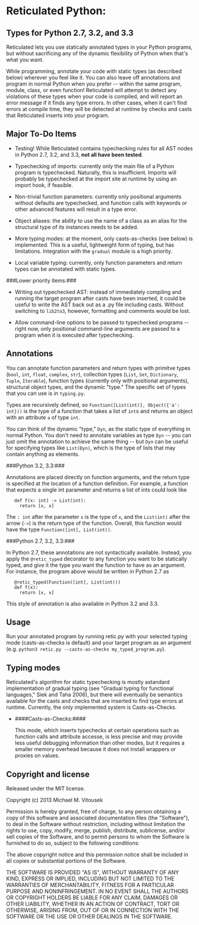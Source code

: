 Reticulated Python:
===================
Types for Python 2.7, 3.2, and 3.3
----------------------------------

Reticulated lets you use statically annotated types in your Python
programs, but without sacrificing any of the dynamic flexibility of
Python when that's what you want. 

While programming, annotate your code with static types (as described
below) wherever you feel like it. You can also leave off annotations
and program in normal Python when you prefer -- within the same
program, module, class, or even function! Reticulated will attempt to
detect any violations of these types when your code is compiled, and
will report an error message if it finds any type errors. In other
cases, when it can't find errors at compile time, they will be
detected at runtime by checks and casts that Reticulated inserts into
your program.

Major To-Do Items
----------------

* Testing! While Reticulated contains typechecking rules for all AST
  nodes in Python 2.7, 3.2, and 3.3, **not all have been tested**.  

* Typechecking of imports: currently only the main file of a Python
  program is typechecked. Naturally, this is insufficient. Imports
  will probably be typechecked at the import site at runtime by using
  an import hook, if feasible.

* Non-trivial function parameters: currently only positional arguments
  without defaults are typechecked, and function calls with keywords
  or other advanced features will result in a type error.

* Object aliases: the ability to use the name of a class as an alias
  for the structural type of its instances needs to be added.

* More typing modes: at the moment, only casts-as-checks (see below)
  is implemented. This is a useful, lightweight form of typing, but
  has limitations. Integration with the `gradual` module is a high
  priority.

* Local variable typing: currently, only function parameters and
  return types can be annotated with static types. 

###Lower priority items:###

* Writing out typechecked AST: instead of immediately compiling and
  running the target program after casts have been inserted, it could
  be useful to write the AST back out as a .py file including
  casts. Without switching to `lib2to3`, however, formatting and
  comments would be lost.

* Allow command-line options to be passed to typechecked programs --
  right now, only positional command-line arguments are passed to a
  program when it is executed after typechecking.

Annotations
-----------

You can annotate function parameters and return types with primitve
types (`bool`, `int`, `float`, `complex`, `str`), collection types
(`List`, `Set`, `Dictionary`, `Tuple`, `Iterable`), function types
(currently only with positional arguments), structural object types,
and the dynamic "type." The specific set of types that you can use is
in `typing.py`.

Types are recursively defined, so `Function([List(int)], Object({'a':
int}))` is the type of a function that takes a list of `int`s and
returns an object with an attribute `a` of type `int`.

You can think of the dynamic "type," `Dyn`, as the static type of
everything in normal Python. You don't need to annotate variables as
type `Dyn` -- you can just omit the annotation to achieve the same
thing -- but `Dyn` can be useful for specifying types like
`List(Dyn)`, which is the type of lists that may contain anything as
elements.

###Python 3.2, 3.3:###

Annotations are placed directly on function arguments, and the return
type is specified at the location of a function definition. For
example, a function that expects a single int parameter and returns a
list of ints could look like

       def f(x: int) -> List(int):
         return [x, x]

The `: int` after the parameter `x` is the type of `x`, and the
`List(int)` after the arrow (`->`) is the return type of the
function. Overall, this function would have the type `Function([int],
List(int))`.

###Python 2.7, 3.2, 3.3:###

In Python 2.7, these annotations are not syntactically
available. Instead, you apply the `@retic_typed` decorator to any
function you want to be statically typed, and give it the type you
want the function to have as an argument. For instance, the program
above would be written in Python 2.7 as

       @retic_typed(Function([int], List(int)))
       def f(x):
         return [x, x]

This style of annotation is also available in Python 3.2 and 3.3.

Usage
-----

Run your annotated program by running retic.py with your selected
typing mode (casts-as-checks is default) and your target program as an
argument (e.g. `python3 retic.py --casts-as-checks
my_typed_program.py`).

Typing modes
------------

Reticulated's algorithm for static typechecking is mostly astandard
implementation of gradual typing (see "Gradual typing for functional
languages," Siek and Taha 2006), but there will eventually be
semantics available for the casts and checks that are inserted to find
type errors at runtime. Currently, the only implemented system is
Casts-as-Checks.

* ####Casts-as-Checks:####

  This mode, which inserts typechecks at certain operations such as
  function calls and attribute accesse, is less precise and may
  provide less useful debugging information than other modes, but it
  requires a smaller memory overhead because it does not install
  wrappers or proxies on values.


Copyright and license
---------------------

Released under the MIT license. 

Copyright (c) 2013 Michael M. Vitousek

Permission is hereby granted, free of charge, to any person obtaining
a copy of this software and associated documentation files (the
"Software"), to deal in the Software without restriction, including
without limitation the rights to use, copy, modify, merge, publish,
distribute, sublicense, and/or sell copies of the Software, and to
permit persons to whom the Software is furnished to do so, subject to
the following conditions:

The above copyright notice and this permission notice shall be
included in all copies or substantial portions of the Software.

THE SOFTWARE IS PROVIDED "AS IS", WITHOUT WARRANTY OF ANY KIND,
EXPRESS OR IMPLIED, INCLUDING BUT NOT LIMITED TO THE WARRANTIES OF
MERCHANTABILITY, FITNESS FOR A PARTICULAR PURPOSE AND
NONINFRINGEMENT. IN NO EVENT SHALL THE AUTHORS OR COPYRIGHT HOLDERS BE
LIABLE FOR ANY CLAIM, DAMAGES OR OTHER LIABILITY, WHETHER IN AN ACTION
OF CONTRACT, TORT OR OTHERWISE, ARISING FROM, OUT OF OR IN CONNECTION
WITH THE SOFTWARE OR THE USE OR OTHER DEALINGS IN THE SOFTWARE.
